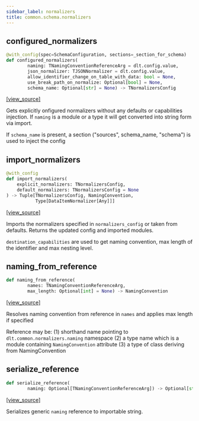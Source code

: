 ```yaml
---
sidebar_label: normalizers
title: common.schema.normalizers
---
```


## configured\_normalizers

```python
@with_config(spec=SchemaConfiguration, sections=_section_for_schema)
def configured_normalizers(
        naming: TNamingConventionReferenceArg = dlt.config.value,
        json_normalizer: TJSONNormalizer = dlt.config.value,
        allow_identifier_change_on_table_with_data: bool = None,
        use_break_path_on_normalize: Optional[bool] = None,
        schema_name: Optional[str] = None) -> TNormalizersConfig
```

[[view_source]](https://github.com/dlt-hub/dlt/blob/f0690715274590fc4cacf1165e3661aaa7af1c15/dlt/common/schema/normalizers.py#L43)

Gets explicitly onfigured normalizers without any defaults or capabilities injection. If `naming`
is a module or a type it will get converted into string form via import.

If `schema_name` is present, a section ("sources", schema_name, "schema") is used to inject the config

## import\_normalizers

```python
@with_config
def import_normalizers(
    explicit_normalizers: TNormalizersConfig,
    default_normalizers: TNormalizersConfig = None
) -> Tuple[TNormalizersConfig, NamingConvention,
           Type[DataItemNormalizer[Any]]]
```

[[view_source]](https://github.com/dlt-hub/dlt/blob/f0690715274590fc4cacf1165e3661aaa7af1c15/dlt/common/schema/normalizers.py#L67)

Imports the normalizers specified in `normalizers_config` or taken from defaults. Returns the updated config and imported modules.

`destination_capabilities` are used to get naming convention, max length of the identifier and max nesting level.

## naming\_from\_reference

```python
def naming_from_reference(
        names: TNamingConventionReferenceArg,
        max_length: Optional[int] = None) -> NamingConvention
```

[[view_source]](https://github.com/dlt-hub/dlt/blob/f0690715274590fc4cacf1165e3661aaa7af1c15/dlt/common/schema/normalizers.py#L124)

Resolves naming convention from reference in `names` and applies max length if specified

Reference may be: (1) shorthand name pointing to `dlt.common.normalizers.naming` namespace
(2) a type name which is a module containing `NamingConvention` attribute (3) a type of class deriving from NamingConvention

## serialize\_reference

```python
def serialize_reference(
        naming: Optional[TNamingConventionReferenceArg]) -> Optional[str]
```

[[view_source]](https://github.com/dlt-hub/dlt/blob/f0690715274590fc4cacf1165e3661aaa7af1c15/dlt/common/schema/normalizers.py#L182)

Serializes generic `naming` reference to importable string.

